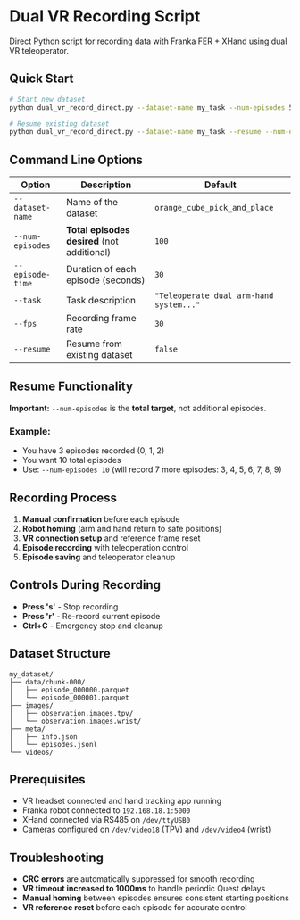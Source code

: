 # Dual VR Recording Script

Direct Python script for recording data with Franka FER + XHand using dual VR teleoperator.

## Quick Start

```bash
# Start new dataset
python dual_vr_record_direct.py --dataset-name my_task --num-episodes 50

# Resume existing dataset 
python dual_vr_record_direct.py --dataset-name my_task --resume --num-episodes 100
```

## Command Line Options

| Option | Description | Default |
|--------|-------------|---------|
| `--dataset-name` | Name of the dataset | `orange_cube_pick_and_place` |
| `--num-episodes` | **Total episodes desired** (not additional) | `100` |
| `--episode-time` | Duration of each episode (seconds) | `30` |
| `--task` | Task description | `"Teleoperate dual arm-hand system..."` |
| `--fps` | Recording frame rate | `30` |
| `--resume` | Resume from existing dataset | `false` |

## Resume Functionality

**Important:** `--num-episodes` is the **total target**, not additional episodes.

### Example:
- You have 3 episodes recorded (0, 1, 2)
- You want 10 total episodes
- Use: `--num-episodes 10` (will record 7 more episodes: 3, 4, 5, 6, 7, 8, 9)

## Recording Process

1. **Manual confirmation** before each episode
2. **Robot homing** (arm and hand return to safe positions)
3. **VR connection setup** and reference frame reset
4. **Episode recording** with teleoperation control
5. **Episode saving** and teleoperator cleanup

## Controls During Recording

- **Press 's'** - Stop recording
- **Press 'r'** - Re-record current episode
- **Ctrl+C** - Emergency stop and cleanup

## Dataset Structure

```
my_dataset/
├── data/chunk-000/
│   ├── episode_000000.parquet
│   └── episode_000001.parquet
├── images/
│   ├── observation.images.tpv/
│   └── observation.images.wrist/
├── meta/
│   ├── info.json
│   └── episodes.jsonl
└── videos/
```

## Prerequisites

- VR headset connected and hand tracking app running
- Franka robot connected to `192.168.18.1:5000`
- XHand connected via RS485 on `/dev/ttyUSB0`
- Cameras configured on `/dev/video18` (TPV) and `/dev/video4` (wrist)

## Troubleshooting

- **CRC errors** are automatically suppressed for smooth recording
- **VR timeout increased to 1000ms** to handle periodic Quest delays
- **Manual homing** between episodes ensures consistent starting positions
- **VR reference reset** before each episode for accurate control